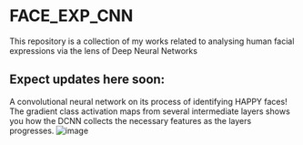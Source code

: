# FACE_EXP_CNN
This repository is a collection of my works related to analysing human facial expressions via the lens of Deep Neural Networks

## Expect updates here soon:

A convolutional neural network on its process of identifying HAPPY faces! The gradient class activation maps from several intermediate layers shows you how the DCNN collects the necessary features as the layers progresses.
![image](https://user-images.githubusercontent.com/7285107/194338123-ddef2e0d-836f-40cf-b67c-eeecc56b0fea.png)

